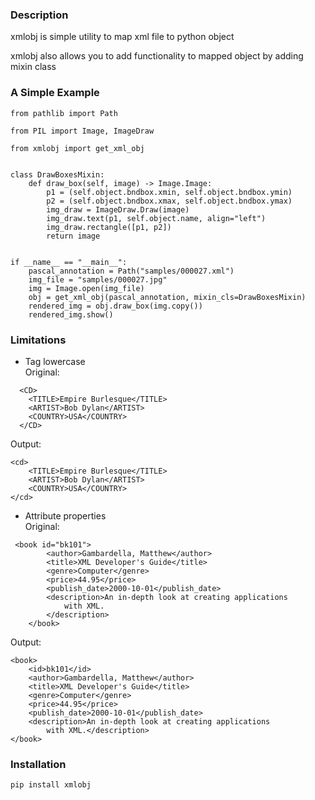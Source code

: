 ### Description
xmlobj is simple utility to map xml file to python object

xmlobj also allows you to add functionality to mapped object by adding mixin class

### A Simple Example
```
from pathlib import Path

from PIL import Image, ImageDraw

from xmlobj import get_xml_obj


class DrawBoxesMixin:
    def draw_box(self, image) -> Image.Image:
        p1 = (self.object.bndbox.xmin, self.object.bndbox.ymin)
        p2 = (self.object.bndbox.xmax, self.object.bndbox.ymax)
        img_draw = ImageDraw.Draw(image)
        img_draw.text(p1, self.object.name, align="left")
        img_draw.rectangle([p1, p2])
        return image


if __name__ == "__main__":
    pascal_annotation = Path("samples/000027.xml")
    img_file = "samples/000027.jpg"
    img = Image.open(img_file)
    obj = get_xml_obj(pascal_annotation, mixin_cls=DrawBoxesMixin)
    rendered_img = obj.draw_box(img.copy())
    rendered_img.show()

```

### Limitations

* Tag lowercase  
Original:
```
  <CD>
    <TITLE>Empire Burlesque</TITLE>
    <ARTIST>Bob Dylan</ARTIST>
    <COUNTRY>USA</COUNTRY>
  </CD>
```
Output:
```
<cd>
    <TITLE>Empire Burlesque</TITLE>
    <ARTIST>Bob Dylan</ARTIST>
    <COUNTRY>USA</COUNTRY>
</cd>
```
* Attribute properties   
Original:
```
 <book id="bk101">
        <author>Gambardella, Matthew</author>
        <title>XML Developer's Guide</title>
        <genre>Computer</genre>
        <price>44.95</price>
        <publish_date>2000-10-01</publish_date>
        <description>An in-depth look at creating applications
            with XML.
        </description>
    </book>
```
Output:
```
<book>
    <id>bk101</id>
    <author>Gambardella, Matthew</author>
    <title>XML Developer's Guide</title>
    <genre>Computer</genre>
    <price>44.95</price>
    <publish_date>2000-10-01</publish_date>
    <description>An in-depth look at creating applications
        with XML.</description>
</book>
```

### Installation
```
pip install xmlobj
```